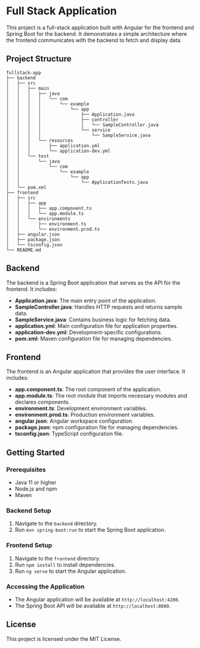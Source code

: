 # Full Stack Application

This project is a full-stack application built with Angular for the frontend and Spring Boot for the backend. It demonstrates a simple architecture where the frontend communicates with the backend to fetch and display data.

## Project Structure

```
fullstack-app
├── backend
│   ├── src
│   │   ├── main
│   │   │   ├── java
│   │   │   │   └── com
│   │   │   │       └── example
│   │   │   │           └── app
│   │   │   │               ├── Application.java
│   │   │   │               ├── controller
│   │   │   │               │   └── SampleController.java
│   │   │   │               └── service
│   │   │   │                   └── SampleService.java
│   │   │   └── resources
│   │   │       ├── application.yml
│   │   │       └── application-dev.yml
│   │   └── test
│   │       └── java
│   │           └── com
│   │               └── example
│   │                   └── app
│   │                       └── ApplicationTests.java
│   └── pom.xml
├── frontend
│   ├── src
│   │   ├── app
│   │   │   ├── app.component.ts
│   │   │   └── app.module.ts
│   │   └── environments
│   │       ├── environment.ts
│   │       └── environment.prod.ts
│   ├── angular.json
│   ├── package.json
│   └── tsconfig.json
└── README.md
```

## Backend

The backend is a Spring Boot application that serves as the API for the frontend. It includes:

- **Application.java**: The main entry point of the application.
- **SampleController.java**: Handles HTTP requests and returns sample data.
- **SampleService.java**: Contains business logic for fetching data.
- **application.yml**: Main configuration file for application properties.
- **application-dev.yml**: Development-specific configurations.
- **pom.xml**: Maven configuration file for managing dependencies.

## Frontend

The frontend is an Angular application that provides the user interface. It includes:

- **app.component.ts**: The root component of the application.
- **app.module.ts**: The root module that imports necessary modules and declares components.
- **environment.ts**: Development environment variables.
- **environment.prod.ts**: Production environment variables.
- **angular.json**: Angular workspace configuration.
- **package.json**: npm configuration file for managing dependencies.
- **tsconfig.json**: TypeScript configuration file.

## Getting Started

### Prerequisites

- Java 11 or higher
- Node.js and npm
- Maven

### Backend Setup

1. Navigate to the `backend` directory.
2. Run `mvn spring-boot:run` to start the Spring Boot application.

### Frontend Setup

1. Navigate to the `frontend` directory.
2. Run `npm install` to install dependencies.
3. Run `ng serve` to start the Angular application.

### Accessing the Application

- The Angular application will be available at `http://localhost:4200`.
- The Spring Boot API will be available at `http://localhost:8080`.

## License

This project is licensed under the MIT License.